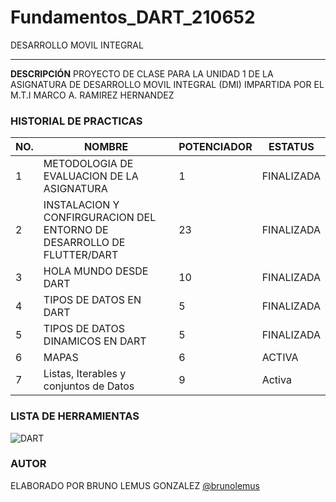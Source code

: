 # Fundamentos_DART_210652
DESARROLLO MOVIL INTEGRAL

---
**DESCRIPCIÓN**
PROYECTO DE CLASE PARA LA UNIDAD 1 DE LA ASIGNATURA DE DESARROLLO MOVIL INTEGRAL (DMI) IMPARTIDA POR EL M.T.I MARCO A. RAMIREZ HERNANDEZ




### HISTORIAL DE PRACTICAS
|NO.|NOMBRE|POTENCIADOR|ESTATUS|
|--|--|--|--|
|1|METODOLOGIA DE EVALUACION DE LA ASIGNATURA|1|FINALIZADA
|2|INSTALACION Y CONFIRGURACION DEL ENTORNO DE DESARROLLO DE FLUTTER/DART|23|FINALIZADA|
|3|HOLA MUNDO DESDE DART |10|FINALIZADA|
|4|TIPOS DE DATOS EN DART |5|FINALIZADA|
|5|TIPOS DE DATOS DINAMICOS EN DART	|5|FINALIZADA|
|6|MAPAS|6|ACTIVA|
|7|Listas, Iterables y conjuntos de Datos|9|Activa|




### LISTA DE HERRAMIENTAS
![DART](https://img.shields.io/badge/Dart-0175c2?style=for-the-badge&logo=dart&logoColor=white)
### AUTOR
ELABORADO POR BRUNO LEMUS GONZALEZ [@brunolemus](https://github.com/beunolemus)